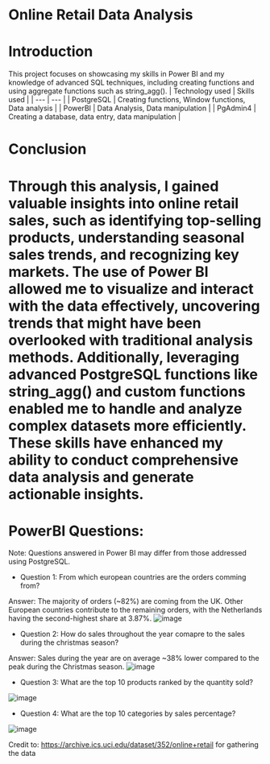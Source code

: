 # Online Retail Data Analysis
# Introduction
This project focuses on showcasing my skills in Power BI and my knowledge of advanced SQL techniques, including creating functions and using aggregate functions such as string_agg().
| Technology used | Skills used |
| --- | --- |
| PostgreSQL | Creating functions, Window functions, Data analysis |
| PowerBI | Data Analysis, Data manipulation | 
| PgAdmin4 | Creating a database, data entry, data manipulation |

# Conclusion
# Through this analysis, I gained valuable insights into online retail sales, such as identifying top-selling products, understanding seasonal sales trends, and recognizing key markets. The use of Power BI allowed me to visualize and interact with the data effectively, uncovering trends that might have been overlooked with traditional analysis methods. Additionally, leveraging advanced PostgreSQL functions like string_agg() and custom functions enabled me to handle and analyze complex datasets more efficiently. These skills have enhanced my ability to conduct comprehensive data analysis and generate actionable insights.

# PowerBI Questions: 

Note: Questions answered in Power BI may differ from those addressed using PostgreSQL.

* Question 1: From which european countries are the orders comming from?

Answer:
The majority of orders (~82%) are coming from the UK. Other European countries contribute to the remaining orders, with the Netherlands having the second-highest share at 3.87%.
![image](https://github.com/user-attachments/assets/960b7f19-c25b-4eec-a236-45ba1f33ef45)

* Question 2: How do sales throughout the year comapre to the sales during the christmas season?

Answer:
Sales during the year are on average ~38% lower compared to the peak during the Christmas season.
![image](https://github.com/user-attachments/assets/db7269bd-f8bc-4467-9c25-95ba7bf0be1c)

* Question 3: What are the top 10 products ranked by the quantity sold?

![image](https://github.com/user-attachments/assets/d3a1ed9e-d0ae-478b-a628-e1a90e72d326)

* Question 4: What are the top 10 categories by sales percentage?

![image](https://github.com/user-attachments/assets/d481b909-7f2f-4b9b-88a1-a263558026b8)

Credit to: https://archive.ics.uci.edu/dataset/352/online+retail for gathering the data
